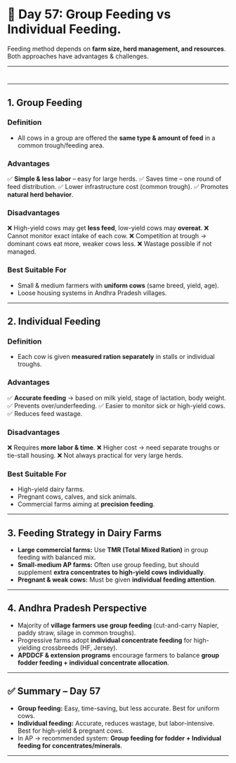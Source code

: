 <H1>🐄 Day 57: Group Feeding vs Individual Feeding.</H1>

Feeding method depends on **farm size, herd management, and resources**. Both approaches have advantages & challenges.

---

# 

---

## 1. Group Feeding

### **Definition**

* All cows in a group are offered the **same type & amount of feed** in a common trough/feeding area.

### **Advantages**

✅ **Simple & less labor** – easy for large herds.
✅ Saves time – one round of feed distribution.
✅ Lower infrastructure cost (common trough).
✅ Promotes **natural herd behavior**.

### **Disadvantages**

❌ High-yield cows may get **less feed**, low-yield cows may **overeat**.
❌ Cannot monitor exact intake of each cow.
❌ Competition at trough → dominant cows eat more, weaker cows less.
❌ Wastage possible if not managed.

### **Best Suitable For**

* Small & medium farmers with **uniform cows** (same breed, yield, age).
* Loose housing systems in Andhra Pradesh villages.

---

## 2. Individual Feeding

### **Definition**

* Each cow is given **measured ration separately** in stalls or individual troughs.

### **Advantages**

✅ **Accurate feeding** → based on milk yield, stage of lactation, body weight.
✅ Prevents over/underfeeding.
✅ Easier to monitor sick or high-yield cows.
✅ Reduces feed wastage.

### **Disadvantages**

❌ Requires **more labor & time**.
❌ Higher cost → need separate troughs or tie-stall housing.
❌ Not always practical for very large herds.

### **Best Suitable For**

* High-yield dairy farms.
* Pregnant cows, calves, and sick animals.
* Commercial farms aiming at **precision feeding**.

---

## 3. Feeding Strategy in Dairy Farms

* **Large commercial farms:** Use **TMR (Total Mixed Ration)** in group feeding with balanced mix.
* **Small-medium AP farms:** Often use group feeding, but should supplement **extra concentrates to high-yield cows individually**.
* **Pregnant & weak cows:** Must be given **individual feeding attention**.

---

## 4. Andhra Pradesh Perspective

* Majority of **village farmers use group feeding** (cut-and-carry Napier, paddy straw, silage in common troughs).
* Progressive farms adopt **individual concentrate feeding** for high-yielding crossbreeds (HF, Jersey).
* **APDDCF & extension programs** encourage farmers to balance **group fodder feeding + individual concentrate allocation**.

---

## ✅ Summary – Day 57

* **Group feeding:** Easy, time-saving, but less accurate. Best for uniform cows.
* **Individual feeding:** Accurate, reduces wastage, but labor-intensive. Best for high-yield & pregnant cows.
* In AP → recommended system: **Group feeding for fodder + Individual feeding for concentrates/minerals**.

---

